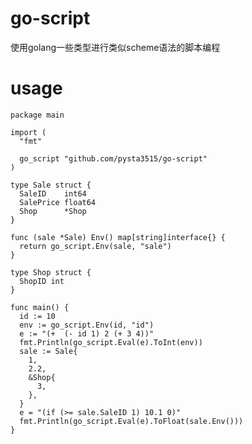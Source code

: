 # go-script
使用golang一些类型进行类似scheme语法的脚本编程

# usage
    package main

    import (
      "fmt"

      go_script "github.com/pysta3515/go-script"
    )

    type Sale struct {
      SaleID    int64
      SalePrice float64
      Shop      *Shop
    }

    func (sale *Sale) Env() map[string]interface{} {
      return go_script.Env(sale, "sale")
    }

    type Shop struct {
      ShopID int
    }

    func main() {
      id := 10
      env := go_script.Env(id, "id")
      e := "(+  (- id 1) 2 (+ 3 4))"
      fmt.Println(go_script.Eval(e).ToInt(env))
      sale := Sale{
        1,
        2.2,
        &Shop{
          3,
        },
      }
      e = "(if (>= sale.SaleID 1) 10.1 0)"
      fmt.Println(go_script.Eval(e).ToFloat(sale.Env()))
    }
